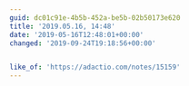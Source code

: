 ```yaml
---
guid: dc01c91e-4b5b-452a-be5b-02b50173e620
title: '2019.05.16, 14:48'
date: '2019-05-16T12:48:01+00:00'
changed: '2019-09-24T19:18:56+00:00'


like_of: 'https://adactio.com/notes/15159'
---
```


